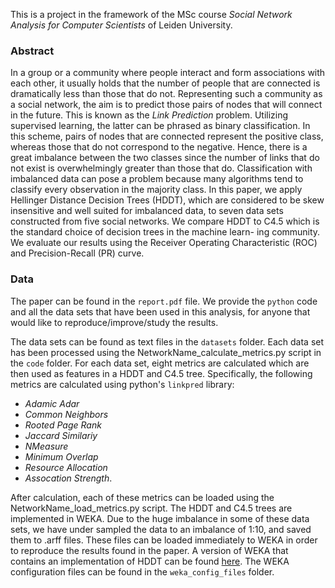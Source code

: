 This is a project in the framework of the MSc course *Social Network Analysis for Computer Scientists* of Leiden University.

### Abstract

In a group or a community where people interact and form associations with each other, it usually holds that the number of people that are connected is dramatically less than those that do not. Representing such a community as a social network, the aim is to predict those pairs of nodes that will connect in the future. This is known as the *Link Prediction* problem. Utilizing supervised learning, the latter can be phrased as binary classification. In this scheme, pairs of nodes that are connected represent the positive class, whereas those that do not correspond to the negative. Hence, there is a great imbalance between the two classes since the number of links that do not exist is overwhelmingly greater than those that do. Classification with imbalanced data can pose a problem because many algorithms tend to classify every observation in the majority class. In this paper, we apply Hellinger Distance Decision Trees (HDDT), which are considered to be skew insensitive and well suited for imbalanced data, to seven data sets constructed from five social networks. We compare HDDT to C4.5 which is the standard choice of decision trees in the machine learn-
ing community. We evaluate our results using the Receiver Operating Characteristic (ROC) and Precision-Recall (PR) curve.

### Data

The paper can be found in the `report.pdf` file. We provide the `python` code and all the data sets that have been used in this analysis, for anyone that would like to reproduce/improve/study the results.

The data sets can be found as text files in the `datasets` folder. Each data set has been processed using the NetworkName_calculate_metrics.py script in the `code` folder. For each data set, eight metrics are calculated which are then used as features in a HDDT and C4.5 tree. Specifically, the following metrics are calculated using python's `linkpred` library:    
* *Adamic Adar*     
* *Common Neighbors*    
* *Rooted Page Rank*     
* *Jaccard Similariy*    
* *NMeasure*     
* *Minimum Overlap*      
* *Resource Allocation*     
* *Assocation Strength*.     

After calculation, each of these metrics can be loaded using the NetworkName_load_metrics.py script. The HDDT and C4.5 trees are implemented in WEKA. Due to the huge imbalance in some of these data sets, we have under sampled the data to an imbalance of 1:10, and saved them to .arff files. These files can be loaded immediately to WEKA in order to reproduce the results found in the paper. A version of WEKA that contains an implementation of HDDT can be found [here](https://www3.nd.edu/~dial/software/). The WEKA configuration files can be found in the `weka_config_files` folder.
  
